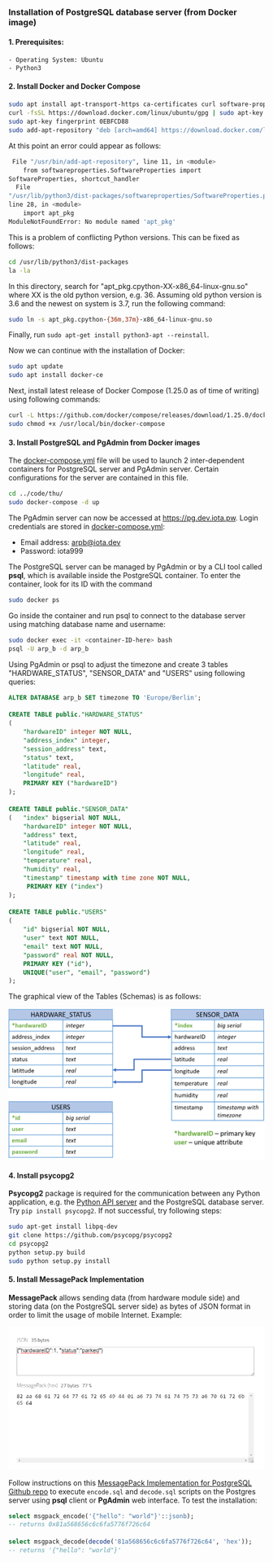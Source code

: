 ### Installation of PostgreSQL database server (from Docker image)
#### 1. Prerequisites:
    - Operating System: Ubuntu
    - Python3
#### 2. Install Docker and Docker Compose
```bash
sudo apt install apt-transport-https ca-certificates curl software-properties-common
curl -fsSL https://download.docker.com/linux/ubuntu/gpg | sudo apt-key add -
sudo apt-key fingerprint 0EBFCD88
sudo add-apt-repository "deb [arch=amd64] https://download.docker.com/linux/ubuntu $(lsb_release -cs) stable"
```
At this point an error could appear as follows:
```bash
 File "/usr/bin/add-apt-repository", line 11, in <module>
    from softwareproperties.SoftwareProperties import
SoftwareProperties, shortcut_handler
  File
"/usr/lib/python3/dist-packages/softwareproperties/SoftwareProperties.py",
line 28, in <module>
    import apt_pkg
ModuleNotFoundError: No module named 'apt_pkg'
```
This is a problem of conflicting Python versions. This can be fixed as follows:
```bash
cd /usr/lib/python3/dist-packages
la -la
```
In this directory, search for "apt_pkg.cpython-XX-x86_64-linux-gnu.so" where XX is the old python version, e.g. 36. Assuming old python version is 3.6 and the newest on system is 3.7, run the following command:
```bash
sudo ln -s apt_pkg.cpython-{36m,37m}-x86_64-linux-gnu.so
```
Finally, run `sudo apt-get install python3-apt --reinstall`.

Now we can continue with the installation of Docker:
```bash
sudo apt update
sudo apt install docker-ce
```
Next, install latest release of Docker Compose (1.25.0 as of time of writing) using following commands:
```bash
curl -L https://github.com/docker/compose/releases/download/1.25.0/docker-compose-`uname -s`-`uname -m` -o /usr/local/bin/docker-compose
sudo chmod +x /usr/local/bin/docker-compose
```
#### 3. Install PostgreSQL and PgAdmin from Docker images
The [docker-compose.yml](../code/thu/docker-compose.yml) file will be used to launch 2 inter-dependent containers for PostgreSQL server and PgAdmin server. Certain configurations for the server are contained in this file.
```bash
cd ../code/thu/
sudo docker-compose -d up
```
The PgAdmin server can now be accessed at https://pg.dev.iota.pw.
Login credentials are stored in [docker-compose.yml](../code/thu/docker-compose.yml):
- Email address: arpb@iota.dev
- Password: iota999

The PostgreSQL server can be managed by PgAdmin or by a CLI tool called **psql**, which is available inside the PostgreSQL container. To enter the container, look for its ID with the command
```bash
sudo docker ps
```
Go inside the container and run psql to connect to the database server using matching database name and username:
```bash
sudo docker exec -it <container-ID-here> bash 
psql -U arp_b -d arp_b
```
Using PgAdmin or psql to adjust the timezone and create 3 tables "HARDWARE_STATUS", "SENSOR_DATA" and "USERS" using following queries:
```sql
ALTER DATABASE arp_b SET timezone TO 'Europe/Berlin';

CREATE TABLE public."HARDWARE_STATUS"
(
    "hardwareID" integer NOT NULL,
    "address_index" integer,
    "session_address" text,
    "status" text,
    "latitude" real,
    "longitude" real,
    PRIMARY KEY ("hardwareID")
);

CREATE TABLE public."SENSOR_DATA"
(	"index" bigserial NOT NULL,
    "hardwareID" integer NOT NULL,
    "address" text,
    "latitude" real,
    "longitude" real,
    "temperature" real,
    "humidity" real,
    "timestamp" timestamp with time zone NOT NULL,
 	 PRIMARY KEY ("index")
);

CREATE TABLE public."USERS"
(
    "id" bigserial NOT NULL,
    "user" text NOT NULL,
    "email" text NOT NULL,
    "password" real NOT NULL,
    PRIMARY KEY ("id"),
    UNIQUE("user", "email", "password")
);
```

The graphical view of the Tables (Schemas) is as follows:

<img src = "../media/db_new.png" width="720px">

#### 4. Install psycopg2 
**Psycopg2** package is required for the communication between any Python application, e.g. the [Python API server](API_python.md) and the PostgreSQL database server. Try `pip install psycopg2`. If not successful, try following steps:
```bash
sudo apt-get install libpq-dev
git clone https://github.com/psycopg/psycopg2
cd psycopg2
python setup.py build
sudo python setup.py install
```

#### 5. Install MessagePack Implementation
**MessagePack** allows sending data (from hardware module side) and storing data (on the PostgreSQL server side) as bytes of JSON format in order to limit the usage of mobile Internet. Example:

<img src="../media/messagepack.PNG" Swidth="70%">

Follow instructions on this [MessagePack Implementation for PostgreSQL Github repo](https://github.com/patriksimek/msgpack-postgres) to execute `encode.sql` and `decode.sql` scripts on the Postgres server using **psql** client or **PgAdmin** web interface. To test the installation:
```sql
select msgpack_encode('{"hello": "world"}'::jsonb);
-- returns 0x81a568656c6c6fa5776f726c64

select msgpack_decode(decode('81a568656c6c6fa5776f726c64', 'hex'));
-- returns '{"hello": "world"}'
```

